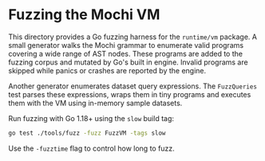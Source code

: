 # Fuzzing the Mochi VM

This directory provides a Go fuzzing harness for the `runtime/vm`
package. A small generator walks the Mochi grammar to enumerate valid
programs covering a wide range of AST nodes. These programs are added
to the fuzzing corpus
and mutated by Go's built in engine. Invalid programs are skipped while
panics or crashes are reported by the engine.

Another generator enumerates dataset query expressions. The `FuzzQueries`
test parses these expressions, wraps them in tiny programs and executes
them with the VM using in-memory sample datasets.

Run fuzzing with Go 1.18+ using the `slow` build tag:

```bash
go test ./tools/fuzz -fuzz FuzzVM -tags slow
```

Use the `-fuzztime` flag to control how long to fuzz.

